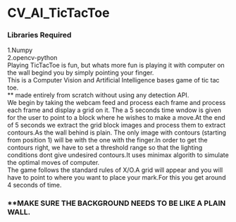 # CV_AI_TicTacToe

<h3>Libraries Required</h3>
1.Numpy<br>
2.opencv-python
<br>
Playing TicTacToe is fun, but whats more fun is playing it with computer on the wall begind you by simply pointing your finger.<br>
This is a Computer Vision and Artificial Intelligence bases game of tic tac toe.<br>
** made entirely from scratch without using any detection API.
<br>
We begin by taking the webcam feed and process each frame and process each frame and display a grid on it. The a 5 seconds time wndow is given for the user to point to a block where he wishes to make a move.At the end of 5 seconds we extract the grid block images and process them to extract contours.As the wall behind is plain. The only image with contours (starting from position 1) will be with the one with the finger.In order to get the contours right, we have to set a threshold range so that the lighting conditions dont give undesired contours.It uses minimax algorith to simulate the optimal moves of computer. 
<br>The game follows the standard rules of X/O.A grid will appear and you will have to point to where you want to place your mark.For this you get around 4 seconds of time.
<h3>**MAKE SURE THE BACKGROUND NEEDS TO BE LIKE A PLAIN WALL.

 
